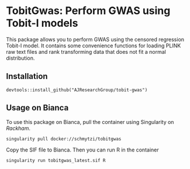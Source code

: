 # TobitGwas: Perform GWAS using Tobit-I models

This package allows you to perform GWAS using the censored regression Tobit-I model.
It contains some convenience functions for loading PLINK raw text files and rank transforming data that does not fit a normal distribution.

## Installation
```
devtools::install_github("AJResearchGroup/tobit-gwas")
```

## Usage on Bianca
To use this package on Bianca, pull the container using Singularity on *Rackham*.
```
singularity pull docker://schmytzi/tobitgwas
```

Copy the SIF file to Bianca. Then you can run R in the container
```
singularity run tobitgwas_latest.sif R
```
